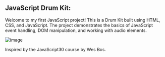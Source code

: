 ## JavaScript Drum Kit:

 
Welcome to my first JavaScript project! This is a Drum Kit built using HTML, CSS, and JavaScript. The project demonstrates the basics of JavaScript event handling, DOM manipulation, and working with audio elements.


![image](https://github.com/user-attachments/assets/9e9b8cf1-c4ea-4d1b-8636-8af00c2d48bb)

Inspired by the JavaScript30 course by Wes Bos.


